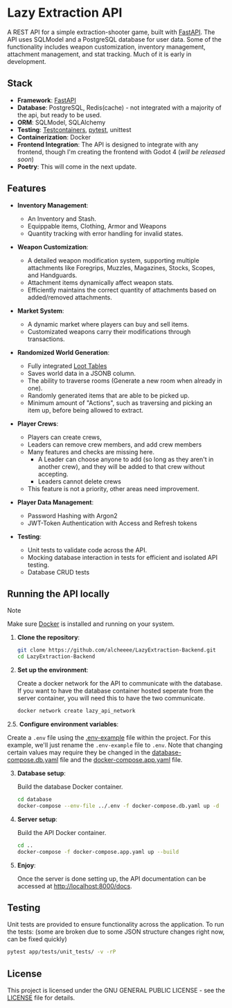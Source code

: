 # Lazy Extraction API

A REST API for a simple extraction-shooter game, built with [FastAPI](https://github.com/fastapi/fastapi). The API uses SQLModel and a PostgreSQL database for user data. Some of the functionality includes weapon customization, inventory management, attachment management, and stat tracking. Much of it is early in development.

## Stack

- **Framework**: [FastAPI](https://github.com/fastapi/fastapi)
- **Database**: PostgreSQL, Redis(cache) - not integrated with a majority of the api, but ready to be used.
- **ORM**: SQLModel, SQLAlchemy
- **Testing**: [Testcontainers](https://github.com/testcontainers/testcontainers-python), [pytest](https://github.com/pytest-dev/pytest), unittest
- **Containerization**: Docker
- **Frontend Integration**: The API is designed to integrate with any frontend, though I'm creating the frontend with Godot 4 (*will be released soon*)
- **Poetry**: This will come in the next update.

## Features

- **Inventory Management**:
  - An Inventory and Stash.
  - Equippable items, Clothing, Armor and Weapons
  - Quantity tracking with error handling for invalid states.
  
- **Weapon Customization**:
  - A detailed weapon modification system, supporting multiple attachments like Foregrips, Muzzles, Magazines, Stocks, Scopes, and Handguards.
  - Attachment items dynamically affect weapon stats.
  - Efficiently maintains the correct quantity of attachments based on added/removed attachments.

- **Market System**:
  - A dynamic market where players can buy and sell items.
  - Customizated weapons carry their modifications through transactions.

- **Randomized World Generation**:
  - Fully integrated [Loot Tables](/backend/app/game_systems/game_world/room_drop_data.py)
  - Saves world data in a JSONB column.
  - The ability to traverse rooms (Generate a new room when already in one).
  - Randomly generated items that are able to be picked up.
  - Minimum amount of "Actions", such as traversing and picking an item up, before being allowed to extract.

- **Player Crews**:
  - Players can create crews, 
  - Leaders can remove crew members, and add crew members
  - Many features and checks are missing here. 
    - A Leader can choose anyone to add (so long as they aren't in another crew), and they will be added to that crew without accepting.
    - Leaders cannot delete crews
  - This feature is not a priority, other areas need improvement.

- **Player Data Management**:
  - Password Hashing with Argon2
  - JWT-Token Authentication with Access and Refresh tokens

- **Testing**:
  - Unit tests to validate code across the API.
  - Mocking database interaction in tests for efficient and isolated API testing.
  - Database CRUD tests


## Running the API locally

> [!NOTE]
> Make sure [Docker](https://www.docker.com/) is installed and running on your system.


1. **Clone the repository**:

   ```bash
   git clone https://github.com/alcheeee/LazyExtraction-Backend.git
   cd LazyExtraction-Backend
   ```

2. **Set up the environment**:

   Create a docker network for the API to communicate with the database.
   If you want to have the database container hosted seperate from the server container, you will need this to have the two communicate.

   ```bash
   docker network create lazy_api_network
   ```

 2.5. **Configure environment variables**:

   Create a `.env` file using the [.env-example](.env-example) file within the project.
   For this example, we'll just rename the `.env-example` file to `.env`.
   Note that changing certain values may require they be changed in the [database-compose.db.yaml](database/docker-compose.db.yaml) file and the [docker-compose.app.yaml](docker-compose.app.yaml) file.

3. **Database setup**:

   Build the database Docker container.

   ```bash
   cd database
   docker-compose --env-file ../.env -f docker-compose.db.yaml up -d
   ```

4. **Server setup**:
   
   Build the API Docker container.

   ```bash
   cd ..
   docker-compose -f docker-compose.app.yaml up --build
   ```

6. **Enjoy**:

   Once the server is done setting up, the API documentation can be accessed at [http://localhost:8000/docs](http://localhost:8000/docs).

## Testing

Unit tests are provided to ensure functionality across the application. To run the tests:
(some are broken due to some JSON structure changes right now, can be fixed quickly)

```bash
pytest app/tests/unit_tests/ -v -rP
```

## License

This project is licensed under the GNU GENERAL PUBLIC LICENSE - see the [LICENSE](LICENSE) file for details.
